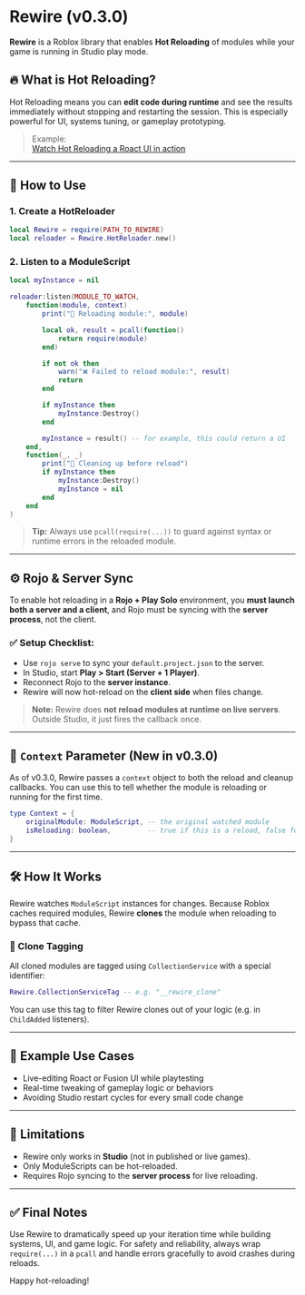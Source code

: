 # Rewire (v0.3.0)

**Rewire** is a Roblox library that enables **Hot Reloading** of modules while your game is running in Studio play mode.

## 🔥 What is Hot Reloading?

Hot Reloading means you can **edit code during runtime** and see the results immediately without stopping and restarting the session. This is especially powerful for UI, systems tuning, or gameplay prototyping.

> Example:  
> [Watch Hot Reloading a Roact UI in action](https://user-images.githubusercontent.com/6133296/161100007-9e6616f1-01ca-4d1d-9812-270fbc238433.mp4)

---

## 🚀 How to Use

### 1. Create a HotReloader

```lua
local Rewire = require(PATH_TO_REWIRE)
local reloader = Rewire.HotReloader.new()
```

### 2. Listen to a ModuleScript

```lua
local myInstance = nil

reloader:listen(MODULE_TO_WATCH,
	function(module, context)
		print("🔁 Reloading module:", module)

		local ok, result = pcall(function()
			return require(module)
		end)

		if not ok then
			warn("❌ Failed to reload module:", result)
			return
		end

		if myInstance then
			myInstance:Destroy()
		end

		myInstance = result() -- for example, this could return a UI
	end,
	function(_, _)
		print("🧹 Cleaning up before reload")
		if myInstance then
			myInstance:Destroy()
			myInstance = nil
		end
	end
)
```

> **Tip:** Always use `pcall(require(...))` to guard against syntax or runtime errors in the reloaded module.

---

## ⚙️ Rojo & Server Sync

To enable hot reloading in a **Rojo + Play Solo** environment, you **must launch both a server and a client**, and Rojo must be syncing with the **server process**, not the client.

### ✅ Setup Checklist:

- Use `rojo serve` to sync your `default.project.json` to the server.
- In Studio, start **Play > Start (Server + 1 Player)**.
- Reconnect Rojo to the **server instance**.
- Rewire will now hot-reload on the **client side** when files change.

> **Note:** Rewire does **not reload modules at runtime on live servers**. Outside Studio, it just fires the callback once.

---

## 🧠 `Context` Parameter (New in v0.3.0)

As of v0.3.0, Rewire passes a `context` object to both the reload and cleanup callbacks. You can use this to tell whether the module is reloading or running for the first time.

```lua
type Context = {
	originalModule: ModuleScript, -- the original watched module
	isReloading: boolean,         -- true if this is a reload, false for first run
}
```

---

## 🛠 How It Works

Rewire watches `ModuleScript` instances for changes. Because Roblox caches required modules, Rewire **clones** the module when reloading to bypass that cache.

### 📛 Clone Tagging

All cloned modules are tagged using `CollectionService` with a special identifier:

```lua
Rewire.CollectionServiceTag -- e.g. "__rewire_clone"
```

You can use this tag to filter Rewire clones out of your logic (e.g. in `ChildAdded` listeners).

---

## 🧪 Example Use Cases

- Live-editing Roact or Fusion UI while playtesting
- Real-time tweaking of gameplay logic or behaviors
- Avoiding Studio restart cycles for every small code change

---

## 📌 Limitations

- Rewire only works in **Studio** (not in published or live games).
- Only ModuleScripts can be hot-reloaded.
- Requires Rojo syncing to the **server process** for live reloading.

---

## ✅ Final Notes

Use Rewire to dramatically speed up your iteration time while building systems, UI, and game logic. For safety and reliability, always wrap `require(...)` in a `pcall` and handle errors gracefully to avoid crashes during reloads.

Happy hot-reloading!
